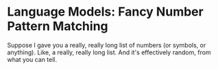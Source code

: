 # Language Models: Fancy Number Pattern Matching

Suppose I gave you a really, really long list of numbers (or symbols, or anything). Like, a really, really long list. And it's effectively random, from what you can tell.